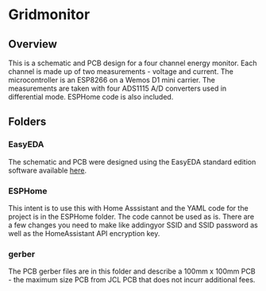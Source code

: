 # Gridmonitor
## Overview
This is a schematic and PCB design for a four channel energy monitor.  Each channel is made up of two measurements - voltage 
and current.  The microcontroller is an ESP8266 on a Wemos D1 mini carrier.  The measurements are taken with four ADS1115 A/D
converters used in differential mode.  ESPHome code is also included.

## Folders
### EasyEDA
The schematic and PCB were designed using the EasyEDA standard edition software available [here](https://easyeda.com/page/download).

### ESPHome
This intent is to use this with Home Asssistant and the YAML code for the project is in the ESPHome folder.  The code cannot be 
used as is.  There are a few changes you need to make like addingyor SSID and SSID password as well as the HomeAssistant API encryption key.

### gerber
The PCB gerber files are in this folder and describe a 100mm x 100mm PCB - the maximum size PCB from JCL PCB that does not incurr additional fees.


